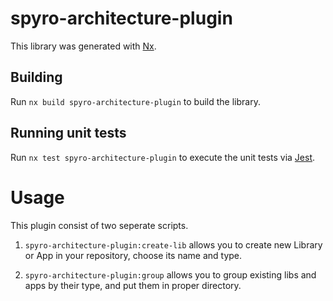 # spyro-architecture-plugin

This library was generated with [Nx](https://nx.dev).



## Building

Run `nx build spyro-architecture-plugin` to build the library.





## Running unit tests

Run `nx test spyro-architecture-plugin` to execute the unit tests via [Jest](https://jestjs.io).


# Usage

This plugin consist of two seperate scripts.

1. `spyro-architecture-plugin:create-lib` allows you to create new Library or App in your repository, choose its name and type.

2. `spyro-architecture-plugin:group` allows you to group existing libs and apps by their type, and put them in proper directory. 
